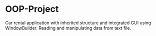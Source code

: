 # OOP-Project
Car rental application with inherited structure and integrated GUI using WindowBuilder. Reading and manipulating data from text file.
